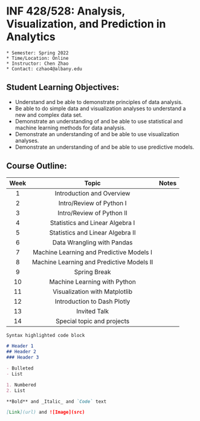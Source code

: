 # INF 428/528: Analysis, Visualization, and Prediction in Analytics

```
* Semester: Spring 2022 
* Time/Location: Online
* Instructor: Chen Zhao
* Contact: czhao4@albany.edu
```

## Student Learning Objectives:

* Understand and be able to demonstrate principles of data analysis.
* Be able to do simple data and visualization analyses to understand a new and complex data set.
* Demonstrate an understanding of and be able to use statistical and machine learning methods for data analysis.
* Demonstrate an understanding of and be able to use visualization analyses.
* Demonstrate an understanding of and be able to use predictive models.

## Course Outline:

| Week |                      Topic                      | Notes |
|:----:|:-----------------------------------------------:|-------|
|   1  | Introduction and Overview                       |       |
|   2  | Intro/Review of Python I                        |       |
|   3  | Intro/Review of Python II                       |       |
|   4  | Statistics and Linear Algebra I                 |       |
|   5  | Statistics and Linear Algebra II                |       |
|   6  | Data Wrangling with Pandas                      |       |
|   7  | Machine Learning and Predictive Models I        |       |
|   8  | Machine Learning and Predictive Models II       |       |
|   9  | Spring Break                                    |       |
|  10  | Machine Learning with Python                    |       |
|  11  | Visualization with Matplotlib                   |       |
|  12  | Introduction to Dash Plotly                     |       |
|  13  | Invited Talk                                    |       |
|  14  | Special topic and projects                      |       |








```markdown
Syntax highlighted code block

# Header 1
## Header 2
### Header 3

- Bulleted
- List

1. Numbered
2. List

**Bold** and _Italic_ and `Code` text

[Link](url) and ![Image](src)
```
